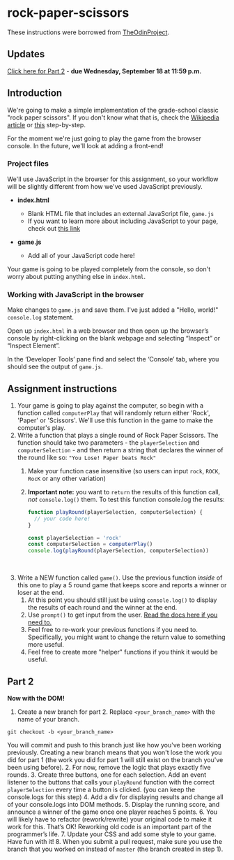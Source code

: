 # rock-paper-scissors

These instructions were borrowed from [TheOdinProject](https://www.theodinproject.com/).

## Updates
[Click here for Part 2](#part-2) - **due Wednesday, September 18 at 11:59 p.m.**

## Introduction

We're going to make a simple implementation of the grade-school classic "rock paper scissors".  If you don't know what that is, check the [Wikipedia article](https://en.wikipedia.org/wiki/Rock%E2%80%93paper%E2%80%93scissors) or [this](https://www.wikihow.com/Play-Rock,-Paper,-Scissors) step-by-step.  

For the moment we're just going to play the game from the browser console. In the future, we'll look at adding a front-end!

### Project files

We'll use JavaScript in the browser for this assignment, so your workflow will be slightly different from how we've used JavaScript previously. 

* **index.html**
  - Blank HTML file that includes an external JavaScript file, `game.js`
  - If you want to learn more about including JavaScript to your page, check out [this link](https://developer.mozilla.org/en-US/docs/Learn/JavaScript/First_steps/What_is_JavaScript#How_do_you_add_JavaScript_to_your_page)

* **game.js**
  - Add all of your JavaScript code here!

Your game is going to be played completely from the console, so don't worry about putting anything else in `index.html`.

### Working with JavaScript in the browser 

Make changes to `game.js` and save them. I've just added a "Hello, world!" `console.log` statement.

Open up `index.html` in a web browser and then open up the browser’s console by right-clicking on the blank webpage and selecting “Inspect” or “Inspect Element”. 

In the ‘Developer Tools’ pane find and select the ‘Console’ tab, where you should see the output of `game.js`.

## Assignment instructions
1. Your game is going to play against the computer, so begin with a function called `computerPlay` that will randomly return either 'Rock', 'Paper' or 'Scissors'.  We'll use this function in the game to make the computer's play.
2. Write a function that plays a single round of Rock Paper Scissors.  The function should take two parameters - the `playerSelection` and `computerSelection` - and then return a string that declares the winner of the round like so: `"You Lose! Paper beats Rock"`
   1. Make your function case insensitive (so users can input `rock`, `ROCK`, `RocK` or any other variation)

   2. __Important note:__ you want to `return` the results of this function call, _not_ `console.log()` them.  To test this function console.log the results:

      ~~~javascript
      function playRound(playerSelection, computerSelection) {
        // your code here!
      }

      const playerSelection = 'rock'
      const computerSelection = computerPlay()
      console.log(playRound(playerSelection, computerSelection))
      ~~~

      ​
3. Write a NEW function called `game()`. Use the previous function _inside_ of this one to play a 5 round game that keeps score and reports a winner or loser at the end.
   1. At this point you should still just be using `console.log()` to display the results of each round and the winner at the end.
   2. Use `prompt()` to get input from the user. [Read the docs here if you need to.](https://developer.mozilla.org/en-US/docs/Web/API/Window/prompt)
   3. Feel free to re-work your previous functions if you need to.  Specifically, you might want to change the return value to something more useful.
   4. Feel free to create more "helper" functions if you think it would be useful.
   
## Part 2
**Now with the DOM!**

1. Create a new branch for part 2. Replace `<your_branch_name>` with the name of your branch.
```
git checkout -b <your_branch_name>
```
You will commit and push to this branch just like how you've been working previously. Creating a new branch means that you won't lose the work you did for part 1 (the work you did for part 1 will still exist on the branch you've been using before).
2. For now, remove the logic that plays exactly five rounds.
3. Create three buttons, one for each selection. Add an event listener to the buttons that calls your `playRound` function with the correct `playerSelection` every time a button is clicked. (you can keep the console.logs for this step)
4. Add a div for displaying results and change all of your console.logs into DOM methods.
5. Display the running score, and announce a winner of the game once one player reaches 5 points.
6. You will likely have to refactor (rework/rewrite) your original code to make it work for this. That’s OK! Reworking old code is an important part of the programmer’s life.
7. Update your CSS and add some style to your game. Have fun with it!
8. When you submit a pull request, make sure you use the branch that you worked on instead of `master` (the branch created in step 1).
